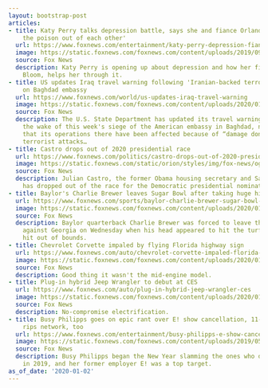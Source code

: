 ```yaml
---
layout: bootstrap-post
articles:
- title: Katy Perry talks depression battle, says she and fiance Orlando Bloom 'pull
    the poison out of each other'
  url: https://www.foxnews.com/entertainment/katy-perry-depression-fiance-orlando-bloom-pull-poison-out
  image: https://static.foxnews.com/foxnews.com/content/uploads/2019/09/orlandokaty.jpg
  source: Fox News
  description: Katy Perry is opening up about depression and how her fiance, Orlando
    Bloom, helps her through it.
- title: US updates Iraq travel warning following 'Iranian-backed terrorist attacks'
    on Baghdad embassy
  url: https://www.foxnews.com/world/us-updates-iraq-travel-warning
  image: https://static.foxnews.com/foxnews.com/content/uploads/2020/01/AP20001386003524.jpg
  source: Fox News
  description: The U.S. State Department has updated its travel warning for Iraq in
    the wake of this week's siege of the American embassy in Baghdad, notifying travelers
    that its operations there have been affected because of “damage done by Iranian-backed
    terrorist attacks…
- title: Castro drops out of 2020 presidential race
  url: https://www.foxnews.com/politics/castro-drops-out-of-2020-presidential-race
  image: https://static.foxnews.com/static/orion/styles/img/fox-news/og/og-fox-news.png
  source: Fox News
  description: Julian Castro, the former Obama housing secretary and San Antonio mayor,
    has dropped out of the race for the Democratic presidential nomination.
- title: Baylor's Charlie Brewer leaves Sugar Bowl after taking huge hit out of bounds
  url: https://www.foxnews.com/sports/baylor-charlie-brewer-sugar-bowl-hit
  image: https://static.foxnews.com/foxnews.com/content/uploads/2020/01/Charlie-Brewer.jpg
  source: Fox News
  description: Baylor quarterback Charlie Brewer was forced to leave the Sugar Bowl
    against Georgia on Wednesday when his head appeared to hit the turf on a late
    hit out of bounds.
- title: Chevrolet Corvette impaled by flying Florida highway sign
  url: https://www.foxnews.com/auto/chevrolet-corvette-impaled-florida-sign
  image: https://static.foxnews.com/foxnews.com/content/uploads/2020/01/sign.jpg
  source: Fox News
  description: Good thing it wasn't the mid-engine model.
- title: Plug-in hybrid Jeep Wrangler to debut at CES
  url: https://www.foxnews.com/auto/plug-in-hybrid-jeep-wrangler-ces
  image: https://static.foxnews.com/foxnews.com/content/uploads/2020/01/jeep-plug-in.jpg
  source: Fox News
  description: No-compromise electrification.
- title: Busy Philipps goes on epic rant over E! show cancellation, 11-year-old daughter
    rips network, too
  url: https://www.foxnews.com/entertainment/busy-philipps-e-show-cancellation-daughter-letter
  image: https://static.foxnews.com/foxnews.com/content/uploads/2019/05/busy-philipps-youtube.jpg
  source: Fox News
  description: Busy Philipps began the New Year slamming the ones who did her wrong
    in 2019, and her former employer E! was a top target.
as_of_date: '2020-01-02'
---
```


